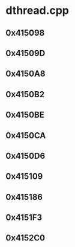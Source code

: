 # dthread.cpp

## 0x415098

## 0x41509D

## 0x4150A8

## 0x4150B2

## 0x4150BE

## 0x4150CA

## 0x4150D6

## 0x415109

## 0x415186

## 0x4151F3

## 0x4152C0
